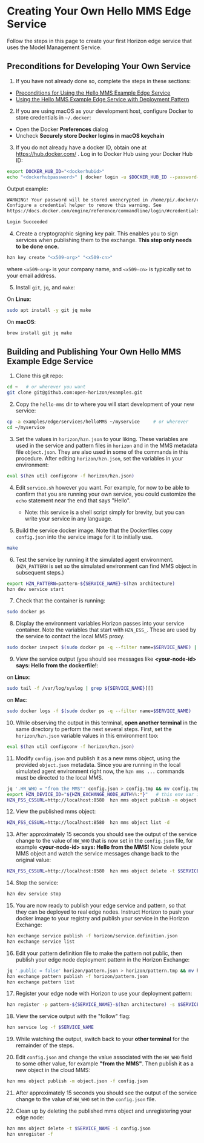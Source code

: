 # Creating Your Own Hello MMS Edge Service

Follow the steps in this page to create your first Horizon edge service that uses the Model Management Service.

## Preconditions for Developing Your Own Service

1. If you have not already done so, complete the steps in these sections:

  - [Preconditions for Using the Hello MMS Example Edge Service](README.md#preconditions)
  - [Using the Hello MMS Example Edge Service with Deployment Pattern](README.md#using-hello-mms-pattern)

2. If you are using macOS as your development host, configure Docker to store credentials in `~/.docker`:

  - Open the Docker **Preferences** dialog
  - Uncheck **Securely store Docker logins in macOS keychain**

3. If you do not already have a docker ID, obtain one at https://hub.docker.com/ . Log in to Docker Hub using your Docker Hub ID:

  ```bash
  export DOCKER_HUB_ID="<dockerhubid>"
  echo "<dockerhubpassword>" | docker login -u $DOCKER_HUB_ID --password-stdin
  ```

  Output example:

  ```bash
  WARNING! Your password will be stored unencrypted in /home/pi/.docker/config.json.
  Configure a credential helper to remove this warning. See
  https://docs.docker.com/engine/reference/commandline/login/#credentials-store

  Login Succeeded
  ```

4. Create a cryptographic signing key pair. This enables you to sign services when publishing them to the exchange. **This step only needs to be done once.**

  ```bash
  hzn key create "<x509-org>" "<x509-cn>"
  ```

  where `<x509-org>` is your company name, and `<x509-cn>` is typically set to your email address.

5. Install `git`, `jq`, and `make`:

  On **Linux**:

  ```bash
  sudo apt install -y git jq make
  ```

  On **macOS**:

  ```bash
  brew install git jq make
  ```

## <a id=build-publish-your-hw> Building and Publishing Your Own Hello MMS Example Edge Service

1. Clone this git repo:

  ```bash
  cd ~   # or wherever you want
  git clone git@github.com:open-horizon/examples.git
  ```

2. Copy the `hello-mms` dir to where you will start development of your new service:

  ```bash
  cp -a examples/edge/services/helloMMS ~/myservice     # or wherever
  cd ~/myservice
  ```

3. Set the values in `horizon/hzn.json` to your liking. These variables are used in the service and pattern files in `horizon` and in the MMS metadata file `object.json`. They are also used in some of the commands in this procedure. After editing `horizon/hzn.json`, set the variables in your environment:

  ```bash
  eval $(hzn util configconv -f horizon/hzn.json)
  ```

4. Edit `service.sh` however you want. For example, for now to be able to confirm that you are running your own service, you could customize the `echo` statement near the end that says "Hello".
    - Note: this service is a shell script simply for brevity, but you can write your service in any language.

5. Build the service docker image. Note that the Dockerfiles copy `config.json` into the service image for it to initially use.

  ```bash
  make
  ```

6. Test the service by running it the simulated agent environment. (`HZN_PATTERN` is set so the simulated environment can find MMS object in subsequent steps.)

  ```bash
  export HZN_PATTERN=pattern-${SERVICE_NAME}-$(hzn architecture)
  hzn dev service start
  ```

7. Check that the container is running:

  ```bash
  sudo docker ps
  ```

8. Display the environment variables Horizon passes into your service container. Note the variables that start with `HZN_ESS_`. These are used by the service to contact the local MMS proxy.

  ```bash
  sudo docker inspect $(sudo docker ps -q --filter name=$SERVICE_NAME) | jq '.[0].Config.Env'
  ```

9. View the service output (you should see messages like **\<your-node-id\> says: Hello from the dockerfile!**:

  on **Linux**:

  ```bash
  sudo tail -f /var/log/syslog | grep ${SERVICE_NAME}[[]
  ```

  on **Mac**:

  ```bash
  sudo docker logs -f $(sudo docker ps -q --filter name=$SERVICE_NAME)
  ```

10. While observing the output in this terminal, **open another terminal** in the same directory to perform the next several steps. First, set the `horizon/hzn.json` variable values in this environment too:

  ```bash
  eval $(hzn util configconv -f horizon/hzn.json)
  ```

11. Modify `config.json` and publish it as a new mms object, using the provided `object.json` metadata. Since you are running in the local simulated agent environment right now, the `hzn mms ...` commands must be directed to the local MMS.

  ```bash
  jq '.HW_WHO = "from the MMS"' config.json > config.tmp && mv config.tmp config.json
  export HZN_DEVICE_ID="${HZN_EXCHANGE_NODE_AUTH%%:*}"   # this env var is referenced in object.json
  HZN_FSS_CSSURL=http://localhost:8580  hzn mms object publish -m object.json -f config.json
  ```

12. View the published mms object:

  ```bash
  HZN_FSS_CSSURL=http://localhost:8580  hzn mms object list -d
  ```

13. After approximately 15 seconds you should see the output of the service change to the value of `HW_WHO` that is now set in the `config.json` file, for example **\<your-node-id\> says: Hello from the MMS!** Now delete your MMS object and watch the service messages change back to the original value:

  ```bash
  HZN_FSS_CSSURL=http://localhost:8580  hzn mms object delete -t $SERVICE_NAME -i config.json
  ```

14. Stop the service:

  ```bash
  hzn dev service stop
  ```

15. You are now ready to publish your edge service and pattern, so that they can be deployed to real edge nodes. Instruct Horizon to push your docker image to your registry and publish your service in the Horizon Exchange:

  ```bash
  hzn exchange service publish -f horizon/service.definition.json
  hzn exchange service list
  ```

16. Edit your pattern definition file to make the pattern not public, then publish your edge node deployment pattern in the Horizon Exchange:

  ```bash
  jq '.public = false' horizon/pattern.json > horizon/pattern.tmp && mv horizon/pattern.tmp horizon/pattern.json
  hzn exchange pattern publish -f horizon/pattern.json
  hzn exchange pattern list
  ```

17. Register your edge node with Horizon to use your deployment pattern:

  ```bash
  hzn register -p pattern-${SERVICE_NAME}-$(hzn architecture) -s $SERVICE_NAME --serviceorg $HZN_ORG_ID
  ```

18. View the service output with the "follow" flag:

  ```bash
  hzn service log -f $SERVICE_NAME
  ```

19. While watching the output, switch back to your **other terminal** for the remainder of the steps.

20. Edit `config.json` and change the value associated with the `HW_WHO` field to some other value, for example **"from the MMS"**. Then publish it as a new object in the cloud MMS:

  ```bash
  hzn mms object publish -m object.json -f config.json
  ```

21. After approximately 15 seconds you should see the output of the service change to the value of `HW_WHO` set in the `config.json` file.

22. Clean up by deleting the published mms object and unregistering your edge node:

  ```bash
  hzn mms object delete -t $SERVICE_NAME -i config.json
  hzn unregister -f
  ```
